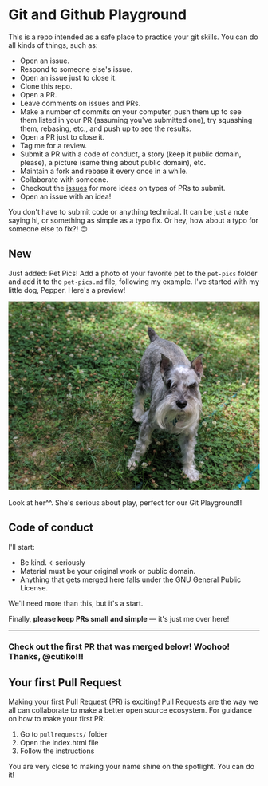 # Git and Github Playground

This is a repo intended as a safe place to practice your git skills. You can do all kinds of things, such as:

* Open an issue.
* Respond to someone else's issue.
* Open an issue just to close it.
* Clone this repo.
* Open a PR.
* Leave comments on issues and PRs.
* Make a number of commits on your computer, push them up to see them listed in your PR (assuming you've submitted one), try squashing them, rebasing, etc., and push up to see the results.
* Open a PR just to close it.
* Tag me for a review.
* Submit a PR with a code of conduct, a story (keep it public domain, please), a picture (same thing about public domain), etc.
* Maintain a fork and rebase it every once in a while.
* Collaborate with someone.
* Checkout the [issues](https://github.com/kapunahelewong/git-playground/issues) for more ideas on types of PRs to submit.
* Open an issue with an idea!

You don't have to submit code or anything technical.
It can be just a note saying hi, or something as simple as a typo fix. Or hey, how about a typo for someone else to fix?! 😊

## New

Just added: Pet Pics! Add a photo of your favorite pet to the `pet-pics` folder and add it to the `pet-pics.md` file, following my example. I've started with my little dog, Pepper. Here's a preview!

![Pepper](pet-pics/Pepper.png)

Look at her^^. She's serious about play, perfect for our Git Playground!! 

## Code of conduct

I'll start:

* Be kind. <-seriously
* Material must be your original work or public domain.
* Anything that gets merged here falls under the GNU General Public License.

We'll need more than this, but it's a start.

Finally, **please keep PRs small and simple** &mdash; it's just me over here!

****

### Check out the first PR that was merged below! Woohoo! Thanks, @cutiko!!!

## Your first Pull Request
Making your first Pull Request (PR) is exciting! Pull Requests are the way we all can collaborate to make a better open source ecosystem. For guidance on how to make your first PR:

 1. Go to `pullrequests/` folder
 2. Open the index.html file
 3. Follow the instructions

You are very close to making your name shine on the spotlight. You can do it!
